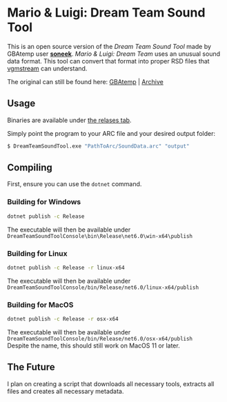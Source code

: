 # Mario & Luigi: Dream Team Sound Tool

This is an open source version of the *Dream Team Sound Tool* made by GBAtemp user [**soneek**](https://gbatemp.net/members/soneek.308408/). *Mario & Luigi: Dream Team* uses an unusual sound data format. This tool can convert that format into proper RSD files that [vgmstream](https://vgmstream.org/) can understand.

The original can still be found here: [GBAtemp](https://gbatemp.net/threads/extracting-mario-luigi-dream-teams-ost-sounddata-arc.478103/page-2) | [Archive](https://web.archive.org/web/20180912085833/https://gbatemp.net/threads/extracting-mario-luigi-dream-teams-ost-sounddata-arc.478103/page-2)

## Usage

Binaries are available under [the relases tab](https://github.com/ChiliEater/DreamTeamSoundTool-decompiled/releases).

Simply point the program to your ARC file and your desired output folder:

```sh
$ DreamTeamSoundTool.exe "PathToArc/SoundData.arc" "output"
```

## Compiling

First, ensure you can use the `dotnet` command.

### Building for Windows

```cmd
dotnet publish -c Release
```

The executable will then be available under `DreamTeamSoundToolConsole\bin\Release\net6.0\win-x64\publish`

### Building for Linux

```sh
dotnet publish -c Release -r linux-x64
```

The executable will then be available under `DreamTeamSoundToolConsole/bin/Release/net6.0/linux-x64/publish`

### Building for MacOS

```sh
dotnet publish -c Release -r osx-x64
```

The executable will then be available under `DreamTeamSoundToolConsole/bin/Release/net6.0/osx-x64/publish`  
Despite the name, this should still work on MacOS 11 or later.

## The Future

I plan on creating a script that downloads all necessary tools, extracts all files and creates all necessary metadata.